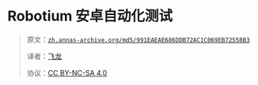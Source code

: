 # Robotium 安卓自动化测试

> 原文：[`zh.annas-archive.org/md5/991EAEAE686DDB72AC1C069EB72558B3`](https://zh.annas-archive.org/md5/991EAEAE686DDB72AC1C069EB72558B3)
> 
> 译者：[飞龙](https://github.com/wizardforcel)
> 
> 协议：[CC BY-NC-SA 4.0](http://creativecommons.org/licenses/by-nc-sa/4.0/)